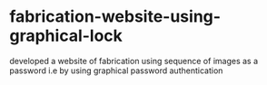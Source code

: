 # fabrication-website-using-graphical-lock
developed a website of fabrication using sequence of images as a password i.e by using graphical password authentication
